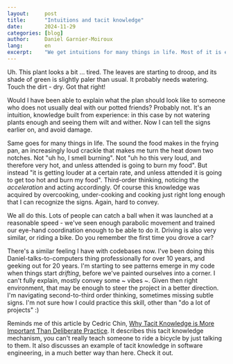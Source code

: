 ```yaml
---
layout:     post
title:      "Intuitions and tacit knowledge"
date:       2024-11-29
categories: [blog]
author:     Daniel Garnier-Moiroux
lang:       en
excerpt:    "We get intuitions for many things in life. Most of it is experience."
---
```



Uh. This plant looks a bit ... tired. The leaves are starting to droop, and its shade of green is
slightly paler than usual. It probably needs watering. Touch the dirt - dry. Got that right!

Would I have been able to explain what the plan should look like to someone who does not usually
deal with our potted friends? Probably not. It's an intuition, knowledge built from experience: in
this case by not watering plants enough and seeing them wilt and wither. Now I can tell the signs
earlier on, and avoid damage.

Same goes for many things in life. The sound the food makes in the frying pan, an increasingly loud
crackle that makes me turn the heat down two notches. Not "uh ho, I smell burning". Not "uh ho this
very loud, and therefore very hot, and unless attended is going to burn my food". But instead "it is
getting louder at a certain rate, and unless attended it is going to get too hot and burn my food".
Third-order thinking, noticing the _acceleration_ and acting accordingly. Of course this knowledge
was acquired by overcooking, under-cooking and cooking just right long enough that I can recognize
the signs. Again, hard to convey.

We all do this. Lots of people can catch a ball when it was launched at a reasonable speed - we've
seen enough parabolic movement and trained our eye-hand coordination enough to be able to do it.
Driving is also very similar, or riding a bike. Do you remember the first time you drove a car?

There's a similar feeling I have with codebases now. I've been doing this Daniel-talks-to-computers
thing professionally for over 10 years, and geeking out for 20 years. I'm starting to see patterns
emerge in my code when things start _drifting_, before we've painted ourselves into a corner. I
can't fully explain, mostly convey some ~ vibes ~. Given then right environment, that may be enough
to steer the project in a better direction. I'm navigating second-to-third order thinking, sometimes
missing subtle signs. I'm not sure how I could practice this skill, other than "do a lot of
projects" :)

Reminds me of this article by Cedric Chin, [Why Tacit Knowledge is More Important Than Deliberate
Practice](https://commoncog.com/tacit-knowledge-is-a-real-thing/). It describes this tacit knowledge
mechanism, you can't really teach someone to ride a bicycle by just talking to them. It also
discusses an example of tacit knowledge in software engineering, in a much better way than here.
Check it out.
